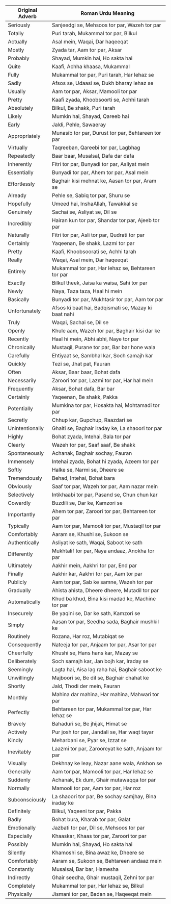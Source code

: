 | Original Adverb  | Roman Urdu Meaning |
|------------------|--------------------|
| Seriously       | Sanjeedgi se, Mehsoos tor par, Wazeh tor par |
| Totally        | Puri tarah, Mukammal tor par, Bilkul |
| Actually       | Asal mein, Waqai, Dar haqeeqat |
| Mostly         | Zyada tar, Aam tor par, Aksar |
| Probably       | Shayad, Mumkin hai, Ho sakta hai |
| Quite          | Kaafi, Achha khaasa, Mukammal |
| Fully          | Mukammal tor par, Puri tarah, Har lehaz se |
| Sadly          | Afsos se, Udaasi se, Dukh bharay lehaz se |
| Usually        | Aam tor par, Aksar, Mamooli tor par |
| Pretty         | Kaafi zyada, Khoobsoorti se, Achhi tarah |
| Absolutely     | Bilkul, Be shakk, Puri tarah |
| Likely         | Mumkin hai, Shayad, Qareeb hai |
| Early         | Jaldi, Pehle, Sawaeray |
| Appropriately  | Munasib tor par, Durust tor par, Behtareen tor par |
| Virtually      | Taqreeban, Qareebi tor par, Lagbhag |
| Repeatedly     | Baar baar, Musalsal, Dafa dar dafa |
| Inherently     | Fitri tor par, Bunyadi tor par, Asliyat mein |
| Essentially    | Bunyadi tor par, Ahem tor par, Asal mein |
| Effortlessly   | Baghair kisi mehnat ke, Aasan tor par, Aram se |
| Already        | Pehle se, Sabiq tor par, Shuru se |
| Hopefully      | Umeed hai, InshaAllah, Tawakkal se |
| Genuinely      | Sachai se, Asliyat se, Dil se |
| Incredibly     | Hairan kun tor par, Shandar tor par, Ajeeb tor par |
| Naturally      | Fitri tor par, Asli tor par, Qudrati tor par |
| Certainly      | Yaqeenan, Be shakk, Lazmi tor par |
| Pretty         | Kaafi, Khoobsoorati se, Achhi tarah |
| Really         | Waqai, Asal mein, Dar haqeeqat |
| Entirely       | Mukammal tor par, Har lehaz se, Behtareen tor par |
| Exactly        | Bilkul theek, Jaisa ka waisa, Sahi tor par |
| Newly          | Naya, Taza taza, Haal hi mein |
| Basically      | Bunyadi tor par, Mukhtasir tor par, Aam tor par |
| Unfortunately  | Afsos ki baat hai, Badqismati se, Mazay ki baat nahi |
| Truly          | Waqai, Sachai se, Dil se |
| Openly         | Khule aam, Wazeh tor par, Baghair kisi dar ke |
| Recently       | Haal hi mein, Abhi abhi, Naye tor par |
| Chronically    | Mustaqil, Purane tor par, Bar bar hone wala |
| Carefully      | Ehtiyaat se, Sambhal kar, Soch samajh kar |
| Quickly        | Tezi se, Jhat pat, Fauran |
| Often          | Aksar, Baar baar, Bohat dafa |
| Necessarily    | Zaroori tor par, Lazmi tor par, Har hal mein |
| Frequently     | Aksar, Bohat dafa, Bar bar |
| Certainly      | Yaqeenan, Be shakk, Pakka |
| Potentially    | Mumkina tor par, Hosakta hai, Mohtamadi tor par |
| Secretly       | Chhup kar, Gupchup, Raazdari se |
| Unintentionally| Ghalti se, Baghair iraday ke, La shaoori tor par |
| Highly         | Bohat zyada, Intehai, Bala tor par |
| Clearly        | Wazeh tor par, Saaf saaf, Be shakk |
| Spontaneously  | Achanak, Baghair sochay, Fauran |
| Immensely      | Intehai zyada, Bohat hi zyada, Azeem tor par |
| Softly         | Halke se, Narmi se, Dheere se |
| Tremendously   | Behad, Intehai, Bohat bara |
| Obviously      | Saaf tor par, Wazeh tor par, Aam nazar mein |
| Selectively    | Intikhaabi tor par, Pasand se, Chun chun kar |
| Cowardly       | Buzdili se, Dar ke, Kamzori se |
| Importantly    | Ahem tor par, Zaroori tor par, Behtareen tor par |
| Typically      | Aam tor par, Mamooli tor par, Mustaqil tor par |
| Comfortably    | Aaram se, Khushi se, Sukoon se |
| Authentically  | Asliyat ke sath, Waqai, Saboot ke sath |
| Differently    | Mukhtalif tor par, Naya andaaz, Anokha tor par |
| Ultimately     | Aakhir mein, Aakhri tor par, End par |
| Finally        | Aakhir kar, Aakhri tor par, Aam tor par |
| Publicly       | Aam tor par, Sab ke samne, Wazeh tor par |
| Gradually      | Ahista ahista, Dheere dheere, Mutadil tor par |
| Automatically  | Khud ba khud, Bina kisi madad ke, Machine tor par |
| Insecurely     | Be yaqini se, Dar ke sath, Kamzori se |
| Simply         | Aasan tor par, Seedha sada, Baghair mushkil ke |
| Routinely      | Rozana, Har roz, Mutabiqat se |
| Consequently   | Nateeja tor par, Anjaam tor par, Asar tor par |
| Cheerfully     | Khushi se, Hans hans kar, Mazay se |
| Deliberately   | Soch samajh kar, Jan bojh kar, Iraday se |
| Seemingly      | Lagta hai, Aisa lag raha hai, Baghair saboot ke |
| Unwillingly    | Majboori se, Be dil se, Baghair chahat ke |
| Shortly        | Jald, Thodi der mein, Fauran |
| Monthly        | Mahina dar mahina, Har mahina, Mahwari tor par |
| Perfectly      | Behtareen tor par, Mukammal tor par, Har lehaz se |
| Bravely        | Bahaduri se, Be jhijak, Himat se |
| Actively       | Pur josh tor par, Jandali se, Har waqt tayar |
| Kindly         | Meharbani se, Pyar se, Izzat se |
| Inevitably     | Laazmi tor par, Zarooreyat ke sath, Anjaam tor par |
| Visually       | Dekhnay ke leay, Nazar aane wala, Ankhon se |
| Generally      | Aam tor par, Mamooli tor par, Har lehaz se |
| Suddenly       | Achanak, Ek dum, Ghair mutawaqqa tor par |
| Normally       | Mamooli tor par, Aam tor par, Har roz |
| Subconsciously | La shaoori tor par, Be sochay samjhay, Bina iraday ke |
| Definitely     | Bilkul, Yaqeeni tor par, Pakka |
| Badly          | Bohat bura, Kharab tor par, Galat |
| Emotionally    | Jazbati tor par, Dil se, Mehsoos tor par |
| Especially     | Khaaskar, Khaas tor par, Zaroori tor par |
| Possibly       | Mumkin hai, Shayad, Ho sakta hai |
| Silently       | Khamoshi se, Bina awaz ke, Dheere se |
| Comfortably    | Aaram se, Sukoon se, Behtareen andaaz mein |
| Constantly     | Musalsal, Bar bar, Hamesha |
| Indirectly     | Ghair seedha, Ghair mustaqil, Zehni tor par |
| Completely     | Mukammal tor par, Har lehaz se, Bilkul |
| Physically     | Jismani tor par, Badan se, Haqeeqat mein |

